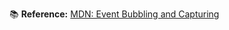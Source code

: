 📚 **Reference:** [MDN: Event Bubbling and Capturing](https://developer.mozilla.org/en-US/docs/Learn/web_development/Core/Scripting/Event_bubbling)